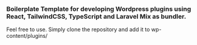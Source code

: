 ### Boilerplate Template for developing Wordpress plugins using React, TailwindCSS, TypeScript and Laravel Mix as bundler.

Feel free to use.
Simply clone the repository and add it to wp-content/plugins/